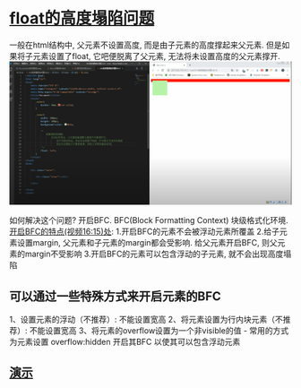 # [float的高度塌陷问题](https://www.youtube.com/watch?v=Pc-RhCPCcD4&list=PLmOn9nNkQxJFs5KfK5ihVgb8nNccfkgxn&index=64)

一般在html结构中, 父元素不设置高度, 而是由子元素的高度撑起来父元素.
但是如果将子元素设置了float, 它吧便脱离了父元素, 无法将未设置高度的父元素撑开.
![38](../../../Image/CSS/38.png)

如何解决这个问题?
开启BFC. BFC(Block Formatting Context) 块级格式化环境.
[开启BFC的特点(视频16:15)处](https://www.youtube.com/watch?v=Pc-RhCPCcD4&list=PLmOn9nNkQxJFs5KfK5ihVgb8nNccfkgxn&index=64):
1.开启BFC的元素不会被浮动元素所覆盖
2.给子元素设置margin, 父元素和子元素的margin都会受影响. 给父元素开启BFC, 则父元素的margin不受影响
3.开启BFC的元素可以包含浮动的子元素, 就不会出现高度塌陷

## 可以通过一些特殊方式来开启元素的BFC

1、设置元素的浮动（不推荐）: 不能设置宽高
2、将元素设置为行内块元素（不推荐）: 不能设置宽高
3、将元素的overflow设置为一个非visible的值
    - 常用的方式 为元素设置 overflow:hidden 开启其BFC 以使其可以包含浮动元素

## [演示](https://www.youtube.com/watch?v=yygdkbsTKZI&list=PLmOn9nNkQxJFs5KfK5ihVgb8nNccfkgxn&index=65)